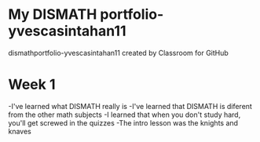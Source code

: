 # My DISMATH portfolio-yvescasintahan11
dismathportfolio-yvescasintahan11 created by Classroom for GitHub

# Week 1
-I've learned what DISMATH really is
-I've learned that DISMATH is diferent from the other math subjects
-I learned that when you don't study hard, you'll get screwed in the quizzes
-The intro lesson was the knights and knaves
